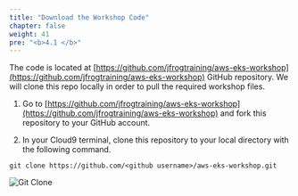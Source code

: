 ```yaml
---
title: "Download the Workshop Code"
chapter: false
weight: 41
pre: "<b>4.1 </b>"
---
```


The code is located at [https://github.com/jfrogtraining/aws-eks-workshop](https://github.com/jfrogtraining/aws-eks-workshop) GitHub repository. We will clone this repo locally in order to pull the required workshop files.

1. Go to [https://github.com/jfrogtraining/aws-eks-workshop](https://github.com/jfrogtraining/aws-eks-workshop) and fork this repository to your GitHub account.

2. In your Cloud9 terminal, clone this repository to your local directory with the following command.

``
git clone https://github.com/<github username>/aws-eks-workshop.git
``


![Git Clone](/images/git-clone-eks.png)
